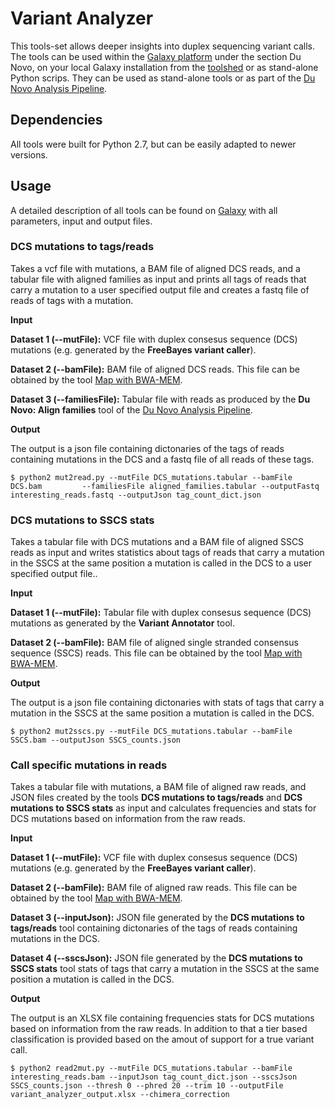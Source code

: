 # Variant Analyzer

This tools-set allows deeper insights into duplex sequencing variant calls. The tools can be used within the [Galaxy platform](http://usegalaxy.org) under the section Du Novo, on your local Galaxy installation from the [toolshed](https://toolshed.g2.bx.psu.edu/view/iuc/variant_analyzer) or as stand-alone Python scrips. They can be used as stand-alone tools or as part of the [Du Novo Analysis Pipeline](https://genomebiology.biomedcentral.com/articles/10.1186/s13059-016-1039-4).

## Dependencies
All tools were built for Python 2.7, but can be easily adapted to newer versions.

## Usage
A detailed description of all tools can be found on [Galaxy](http://usegalaxy.org) with all parameters, input and output files.

### DCS mutations to tags/reads
Takes a vcf file with mutations, a BAM file of aligned DCS reads, and a 
tabular file with aligned families as input and prints all tags of reads that 
carry a mutation to a user specified output file and creates a fastq file of 
reads of tags with a mutation.

**Input** 

**Dataset 1 (--mutFile):** VCF file with duplex consesus sequence (DCS) mutations (e.g. generated by the **FreeBayes variant caller**).

**Dataset 2 (--bamFile):** BAM file of aligned DCS reads. This file can be obtained by the 
tool [Map with BWA-MEM](https://arxiv.org/abs/1303.3997).

**Dataset 3 (--familiesFile):** Tabular file with reads as produced by the 
**Du Novo: Align families** tool of the [Du Novo Analysis Pipeline](https://doi.org/10.1186/s13059-016-1039-4).

**Output**

The output is a json file containing dictonaries of the tags of reads containing mutations 
in the DCS and a fastq file of all reads of these tags.

`$ python2 mut2read.py --mutFile DCS_mutations.tabular --bamFile DCS.bam         --familiesFile aligned_families.tabular --outputFastq interesting_reads.fastq --outputJson tag_count_dict.json`

### DCS mutations to SSCS stats
Takes a tabular file with DCS mutations and a BAM file of aligned SSCS reads 
as input and writes statistics about tags of reads that carry a mutation in the 
SSCS at the same position a mutation is called in the DCS to a user specified output file..

**Input** 

**Dataset 1 (--mutFile):** Tabular file with duplex consesus sequence (DCS) mutations as 
generated by the **Variant Annotator** tool.

**Dataset 2 (--bamFile):** BAM file of aligned single stranded consensus sequence (SSCS) 
reads. This file can be obtained by the tool [Map with BWA-MEM](https://arxiv.org/abs/1303.3997).

**Output**

The output is a json file containing dictonaries with stats of tags that carry a mutation in the SSCS 
at the same position a mutation is called in the DCS.

`$ python2 mut2sscs.py --mutFile DCS_mutations.tabular --bamFile SSCS.bam --outputJson SSCS_counts.json`

### Call specific mutations in reads
Takes a tabular file with mutations, a BAM file of aligned raw reads, and JSON files 
created by the tools **DCS mutations to tags/reads** and **DCS mutations to SSCS stats** 
as input and calculates frequencies and stats for DCS mutations based on information 
from the raw reads.

**Input** 

**Dataset 1 (--mutFile):** VCF file with duplex consesus sequence (DCS) mutations (e.g. generated by the **FreeBayes variant caller**).

**Dataset 2 (--bamFile):** BAM file of aligned raw reads. This file can be obtained by the 
tool [Map with BWA-MEM](https://arxiv.org/abs/1303.3997).

**Dataset 3 (--inputJson):** JSON file generated by the **DCS mutations to tags/reads** tool 
containing dictonaries of the tags of reads containing mutations 
in the DCS.

**Dataset 4 (--sscsJson):** JSON file generated by the **DCS mutations to SSCS stats** tool 
stats of tags that carry a mutation in the SSCS at the same position a mutation 
is called in the DCS.

**Output**

The output is an XLSX file containing frequencies stats for DCS mutations based 
on information from the raw reads. In addition to that a tier based 
classification is provided based on the amout of support for a true variant call.

`$ python2 read2mut.py --mutFile DCS_mutations.tabular --bamFile interesting_reads.bam --inputJson tag_count_dict.json --sscsJson SSCS_counts.json --thresh 0 --phred 20 --trim 10 --outputFile variant_analyzer_output.xlsx --chimera_correction`
